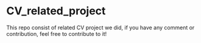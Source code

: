 # CV_related_project
This repo consist of related CV project we did, if you have any comment or contribution, feel free to contribute to it!
